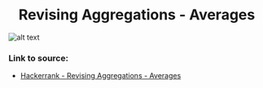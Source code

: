 <h1 align="center">Revising Aggregations - Averages</h1>

![alt text](https://images2.imgbox.com/7f/24/4zixJRml_o.png?raw=true)

### Link to source: 
- <a href="https://www.hackerrank.com/challenges/revising-aggregations-the-average-function/problem">Hackerrank - Revising Aggregations - Averages</a>

